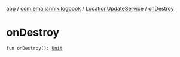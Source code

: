 [app](../../index.md) / [com.ema.jannik.logbook](../index.md) / [LocationUpdateService](index.md) / [onDestroy](./on-destroy.md)

# onDestroy

`fun onDestroy(): `[`Unit`](https://kotlinlang.org/api/latest/jvm/stdlib/kotlin/-unit/index.html)